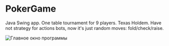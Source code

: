 # PokerGame
Java Swing app. One table tournament for 9 players. Texas Holdem.
Have not strategy for actions bots, now it's just random moves: fold/check/raise.

![Главное окно программы](https://github.com/mozEvil/PokerGame/blob/master/interface.png)
